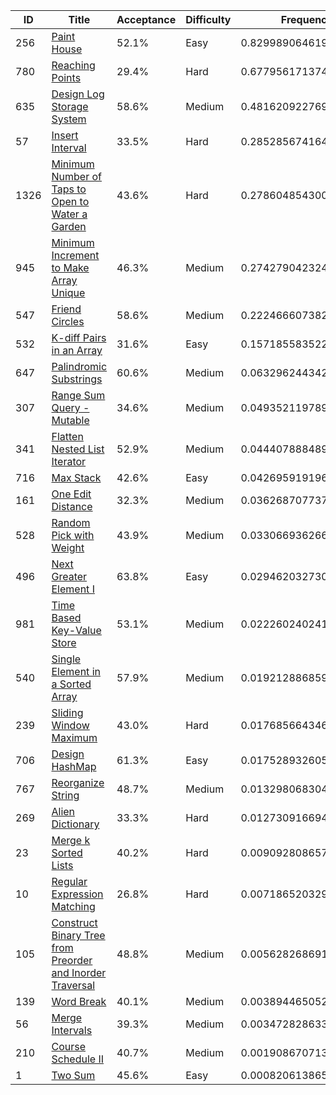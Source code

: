 |ID|Title|Acceptance|Difficulty|Frequency|
|----|-----|----|---|---|
|256|[Paint House]( https://leetcode.com/problems/paint-house)|52.1%|Easy|0.8299890646199083|
|780|[Reaching Points]( https://leetcode.com/problems/reaching-points)|29.4%|Hard|0.6779561713749561|
|635|[Design Log Storage System]( https://leetcode.com/problems/design-log-storage-system)|58.6%|Medium|0.48162092276953306|
|57|[Insert Interval]( https://leetcode.com/problems/insert-interval)|33.5%|Hard|0.28528567416411|
|1326|[Minimum Number of Taps to Open to Water a Garden]( https://leetcode.com/problems/minimum-number-of-taps-to-open-to-water-a-garden)|43.6%|Hard|0.2786048543006643|
|945|[Minimum Increment to Make Array Unique]( https://leetcode.com/problems/minimum-increment-to-make-array-unique)|46.3%|Medium|0.27427904232444056|
|547|[Friend Circles]( https://leetcode.com/problems/friend-circles)|58.6%|Medium|0.22246660738239243|
|532|[K-diff Pairs in an Array]( https://leetcode.com/problems/k-diff-pairs-in-an-array)|31.6%|Easy|0.15718558352241233|
|647|[Palindromic Substrings]( https://leetcode.com/problems/palindromic-substrings)|60.6%|Medium|0.06329624434241725|
|307|[Range Sum Query - Mutable]( https://leetcode.com/problems/range-sum-query-mutable)|34.6%|Medium|0.04935211978972769|
|341|[Flatten Nested List Iterator]( https://leetcode.com/problems/flatten-nested-list-iterator)|52.9%|Medium|0.04440788848944038|
|716|[Max Stack]( https://leetcode.com/problems/max-stack)|42.6%|Easy|0.042695919196489414|
|161|[One Edit Distance]( https://leetcode.com/problems/one-edit-distance)|32.3%|Medium|0.03626870773745257|
|528|[Random Pick with Weight]( https://leetcode.com/problems/random-pick-with-weight)|43.9%|Medium|0.03306693626657339|
|496|[Next Greater Element I]( https://leetcode.com/problems/next-greater-element-i)|63.8%|Easy|0.029462032730316202|
|981|[Time Based Key-Value Store]( https://leetcode.com/problems/time-based-key-value-store)|53.1%|Medium|0.02226024024151985|
|540|[Single Element in a Sorted Array]( https://leetcode.com/problems/single-element-in-a-sorted-array)|57.9%|Medium|0.0192128868599912|
|239|[Sliding Window Maximum]( https://leetcode.com/problems/sliding-window-maximum)|43.0%|Hard|0.01768566434627554|
|706|[Design HashMap]( https://leetcode.com/problems/design-hashmap)|61.3%|Easy|0.01752893260576219|
|767|[Reorganize String]( https://leetcode.com/problems/reorganize-string)|48.7%|Medium|0.01329806830463147|
|269|[Alien Dictionary]( https://leetcode.com/problems/alien-dictionary)|33.3%|Hard|0.012730916694039954|
|23|[Merge k Sorted Lists]( https://leetcode.com/problems/merge-k-sorted-lists)|40.2%|Hard|0.009092808657599025|
|10|[Regular Expression Matching]( https://leetcode.com/problems/regular-expression-matching)|26.8%|Hard|0.0071865203293987245|
|105|[Construct Binary Tree from Preorder and Inorder Traversal]( https://leetcode.com/problems/construct-binary-tree-from-preorder-and-inorder-traversal)|48.8%|Medium|0.005628268691614718|
|139|[Word Break]( https://leetcode.com/problems/word-break)|40.1%|Medium|0.003894465052690167|
|56|[Merge Intervals]( https://leetcode.com/problems/merge-intervals)|39.3%|Medium|0.0034728286335985107|
|210|[Course Schedule II]( https://leetcode.com/problems/course-schedule-ii)|40.7%|Medium|0.0019086707135282834|
|1|[Two Sum]( https://leetcode.com/problems/two-sum)|45.6%|Easy|0.0008206138651873125|
